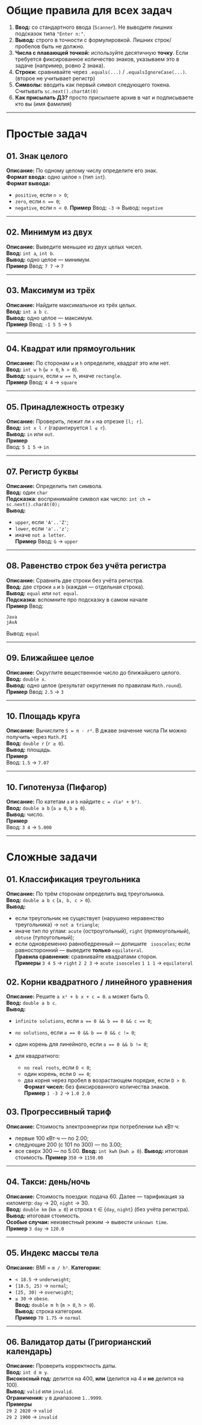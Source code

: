 # Общие правила для всех задач

1. **Ввод:** со стандартного ввода (`Scanner`). Не выводите лишних подсказок типа `"Enter n:"`.
2. **Вывод:** строго в точности с формулировкой. Лишних строк/пробелов быть не должно.
3. **Числа с плавающей точкой:** используйте десятичную **точку**. Если требуется фиксированное количество знаков, указываем это в задаче (например, ровно 2 знака).
4. **Строки:** сравнивайте через `.equals(...)` / `.equalsIgnoreCase(...)`. (второе не учитывает регистр)
5. **Символы:** вводить как первый символ следующего токена. Считывать `sc.next().chartAt(0)`
7. **Как присылать ДЗ?** просто присылаете архив в чат и подписываете кто вы (имя фамилия) 
---

# Простые задач

## 01. Знак целого

**Описание:** По одному целому числу определите его знак. <br>
**Формат ввода:** одно целое `n` (тип `int`).<br>
**Формат вывода:**<br>

* `positive`, если `n > 0`;
* `zero`, если `n == 0`;
* `negative`, если `n < 0`.
  **Пример**
  Ввод: `-3` → Вывод: `negative`

---

## 02. Минимум из двух

**Описание:** Выведите меньшее из двух целых чисел.<br>
**Ввод:** `int a`, `int b`.<br>
**Вывод:** одно целое — минимум.<br>
**Пример**
Ввод: `7 7` → `7`

---

## 03. Максимум из трёх

**Описание:** Найдите максимальное из трёх целых.<br>
**Ввод:** `int a b c`.<br>
**Вывод:** одно целое — максимум.<br>
**Пример**
Ввод: `-1 5 5` → `5`

---

## 04. Квадрат или прямоугольник

**Описание:** По сторонам `w` и `h` определите, квадрат это или нет.<br>
**Ввод:** `int w h` (`w > 0`, `h > 0`).<br>
**Вывод:** `square`, если `w == h`, иначе `rectangle`.<br>
**Пример**
Ввод: `4 4` → `square`

---

## 05. Принадлежность отрезку

**Описание:** Проверить, лежит ли `x` на отрезке `[l; r]`.<br>
**Ввод:** `int x l r` (гарантируется `l ≤ r`).<br>
**Вывод:** `in` или `out`.<br>
**Пример**<br>
Ввод: `5 1 5` → `in`

---

## 07. Регистр буквы

**Описание:** Определить тип символа.<br>
**Ввод:** один `char`<br>
**Подсказка**: воспринимайте символ как число: `int ch = sc.next().charAt(0);`<br>
**Вывод:**

* `upper`, если `'A'..'Z'`;
* `lower`, если `'a'..'z'`;
* иначе `not a letter`.<br>
  **Пример**
  Ввод: `G` → `upper`

---

## 08. Равенство строк без учёта регистра

**Описание:** Сравнить две строки без учёта регистра.<br>
**Ввод:** две строки `a` и `b` (каждая — отдельная строка).<br>
**Вывод:** `equal` или `not equal`.<br>
**Подсказка**: вспомните про подсказку в самом начале<br>
**Пример**
Ввод:

```
Java
jAvA
```

Вывод: `equal`

---

## 09. Ближайшее целое

**Описание:** Округлите вещественное число до ближайшего целого.<br>
**Ввод:** `double x`.<br>
**Вывод:** одно целое (результат округления по правилам `Math.round`).<br>
**Пример**
Ввод: `2.5` → `3`

---

## 10. Площадь круга

**Описание:** Вычислите `S = π · r²`. В джаве значение числа Пи можно получить через `Math.PI`<br>
**Ввод:** `double r` (`r ≥ 0`).<br>
**Вывод:** площадь.<br>
**Пример**<br>
Ввод: `1.5` → `7.07`

---

## 10. Гипотенуза (Пифагор)

**Описание:** По катетам `a` и `b` найдите `c = √(a² + b²)`.<br>
**Ввод:** `double a b` (`a ≥ 0`, `b ≥ 0`).<br>
**Вывод:** число.<br>
**Пример**<br>
Ввод: `3 4` → `5.000`

---

# Сложные задачи

## 01. Классификация треугольника

**Описание:** По трём сторонам определить вид треугольника.<br>
**Ввод:** `double a b c` (`a, b, c > 0`).<br>
**Вывод:**<br>

* если треугольник не существует (нарушено неравенство треугольника) → `not a triangle`;
* иначе тип по углам: `acute` (остроугольный), `right` (прямоугольный), `obtuse` (тупоугольный);
* если одновременно равнобедренный — допишите ` isosceles`; если равносторонний — выведите **только** `equilateral`.<br>
  **Правила сравнения:** сравнивайте квадратами сторон.<br>
  **Примеры**
  `3 4 5` → `right`
  `2 2 3` → `acute isosceles`
  `1 1 1` → `equilateral`

## 02. Корни квадратного / линейного уравнения

**Описание:** Решите `a x² + b x + c = 0`. `a` может быть 0.<br>
**Ввод:** `double a b c`.<br>
**Вывод:**<br>

* `infinite solutions`, если `a == 0 && b == 0 && c == 0`;
* `no solutions`, если `a == 0 && b == 0 && c != 0`;
* один корень для линейного, если `a == 0 && b != 0`;
* для квадратного:

    * `no real roots`, если `D < 0`;
    * один корень, если `D == 0`;
  * два корня через пробел в возрастающем порядке, если `D > 0`.
    **Формат чисел:** без фиксированного количества знаков.<br>
    **Пример**
    `1 -3 2` → `1.0 2.0`

## 03. Прогрессивный тариф

**Описание:** Стоимость электроэнергии при потреблении `kwh` кВт⋅ч:

* первые 100 кВт⋅ч — по 2.00;<br>
* следующие 200 (с 101 по 300) — по 3.00;<br>
* все сверх 300 — по 5.00.
  **Ввод:** `int kwh` (`kwh ≥ 0`).
  **Вывод:** итоговая стоимость.
  **Пример**
  `350` → `1150.00`

---

## 04. Такси: день/ночь

**Описание:** Стоимость поездки: подача 60. Далее — тарификация за километр: `day` → 20, `night` → 30.<br>
**Ввод:** `double km` (`km ≥ 0`) и строка `t` ∈ {`day`, `night`} (без учёта регистра).<br>
**Вывод:** итоговая стоимость.<br>
**Особые случаи:** неизвестный режим → вывести `unknown time`.<br>
**Пример**
`3 day` → `120.0`

---

## 05. Индекс массы тела

**Описание:** BMI = `m / h²`.
**Категории:**

* `< 18.5` → `underweight`;
* `[18.5, 25)` → `normal`;
* `[25, 30)` → `overweight`;
* `≥ 30` → `obese`.<br>
  **Ввод:** `double m h` (`m > 0`, `h > 0`).<br>
  **Вывод:** строка категории.<br>
  **Пример**
  `70 1.75` → `normal`

---

## 06. Валидатор даты (Григорианский календарь)

**Описание:** Проверить корректность даты.<br>
**Ввод:** `int d m y`.<br>
**Високосный год:** делится на 400, **или** (делится на 4 и **не** делится на 100).<br>
**Вывод:** `valid` или `invalid`.<br>
**Ограничения:** `y` в диапазоне `1..9999`.<br>
**Примеры**<br>
`29 2 2020` → `valid`<br>
`29 2 1900` → `invalid`